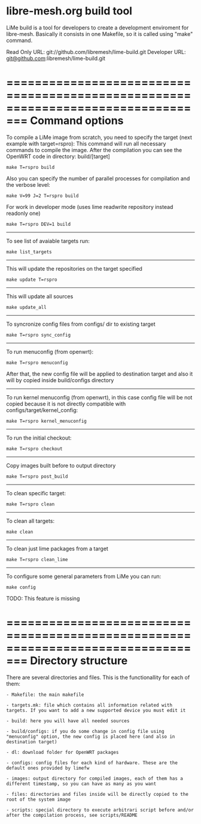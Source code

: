 
 libre-mesh.org build tool
===============================================================================

LiMe build is a tool for developers to create a development enviroment for libre-mesh.
Basically it consists in one Makefile, so it is called using "make" command.

Read Only URL: git://github.com/libremesh/lime-build.git
Developer URL: git@github.com:libremesh/lime-build.git

=================================================================================
				Command options
=================================================================================

To compile a LiMe image from scratch, you need to specify the target (next example with target=rspro):
This command will run all necessary commands to compile the image. After the compilation you can see the 
OpenWRT code in directory: build/[target]

    make T=rspro build

Also you can specify the number of parallel processes for compilation and the verbose level:

    make V=99 J=2 T=rspro build

For work in developer mode (uses lime readwrite repository instead readonly one)

    make T=rspro DEV=1 build

---------------------------------------------------------------------------------
To see list of avaiable targets run:

    make list_targets

---------------------------------------------------------------------------------
This will update the repositories on the target specified

    make update T=rspro

---------------------------------------------------------------------------------
This will update all sources

    make update_all

---------------------------------------------------------------------------------
To syncronize config files from configs/ dir to existing target

    make T=rspro sync_config

---------------------------------------------------------------------------------
To run menuconfig (from openwrt):

    make T=rspro menuconfig

After that, the new config file will be applied to destination target and also it will by copied inside build/configs directory

---------------------------------------------------------------------------------
To run kernel menuconfig (from openwrt), in this case config file will be not copied because it is not directly compatible with configs/target/kernel_config:

    make T=rspro kernel_menuconfig

---------------------------------------------------------------------------------
To run the initial checkout:

    make T=rspro checkout

---------------------------------------------------------------------------------
Copy images built before to output directory

    make T=rspro post_build

---------------------------------------------------------------------------------
To clean specific target:

    make T=rspro clean

---------------------------------------------------------------------------------
To clean all targets:

    make clean

---------------------------------------------------------------------------------
To clean just lime packages from a target

    make T=rspro clean_lime

---------------------------------------------------------------------------------
To configure some general parameters from LiMe you can run:

    make config

TODO: This feature is missing


=================================================================================
			Directory structure
=================================================================================

There are several directories and files. This is the functionallity for each of them:

    - Makefile: the main makefile

    - targets.mk: file which contains all information related with targets. If you want to add a new supported device you must edit it

    - build: here you will have all needed sources

    - build/configs: if you do some change in config file using "menuconfig" option, the new config is placed here (and also in destination target)

    - dl: download folder for OpenWRT packages

    - configs: config files for each kind of hardware. These are the default ones provided by limefw

    - images: output directory for compiled images, each of them has a different timestamp, so you can have as many as you want

    - files: directories and files inside will be directly copied to the root of the system image

	- scripts: special directory to execute arbitrari script before and/or after the compilation process, see scripts/README

